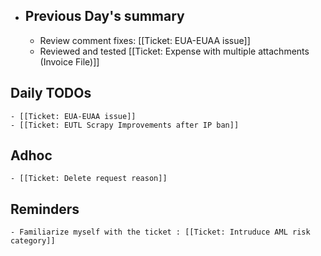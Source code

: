 - ## Previous Day's summary
	- Review comment fixes: [[Ticket: EUA-EUAA issue]]
	- Reviewed and tested [[Ticket: Expense with multiple attachments (Invoice File)]]
## Daily TODOs
	- [[Ticket: EUA-EUAA issue]]
	- [[Ticket: EUTL Scrapy Improvements after IP ban]]
## Adhoc
	- [[Ticket: Delete request reason]]
## Reminders
	- Familiarize myself with the ticket : [[Ticket: Intruduce AML risk category]]